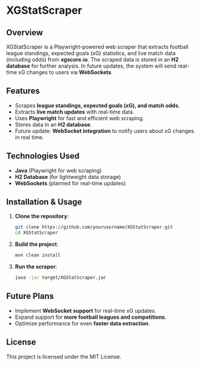 ﻿# XGStatScraper

## Overview
XGStatScraper is a Playwright-powered web scraper that extracts football league standings, expected goals (xG) statistics, and live match data (including odds) from **xgscore.io**. The scraped data is stored in an **H2 database** for further analysis. In future updates, the system will send real-time xG changes to users via **WebSockets**.

## Features
-  Scrapes **league standings, expected goals (xG), and match odds**.
-  Extracts **live match updates** with real-time data.
-  Uses **Playwright** for fast and efficient web scraping.
-  Stores data in an **H2 database**.
-  Future update: **WebSocket integration** to notify users about xG changes in real time.

## Technologies Used
- **Java** (Playwright for web scraping)
- **H2 Database** (for lightweight data storage)
- **WebSockets** (planned for real-time updates)

## Installation & Usage
1. **Clone the repository**:
   ```sh
   git clone https://github.com/yourusername/XGStatScraper.git
   cd XGStatScraper
   ```

2. **Build the project**:
   ```sh
   mvn clean install
   ```

3. **Run the scraper**:
   ```sh
   java -jar target/XGStatScraper.jar
   ```

## Future Plans
-  Implement **WebSocket support** for real-time xG updates.
-  Expand support for **more football leagues and competitions**.
-  Optimize performance for even **faster data extraction**.

## License
This project is licensed under the MIT License.
